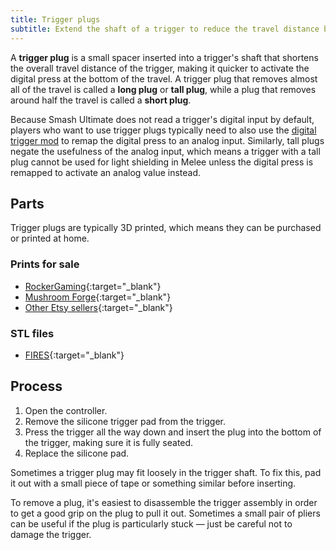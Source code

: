 ```yaml
---
title: Trigger plugs
subtitle: Extend the shaft of a trigger to reduce the travel distance before actuating the digital press.
---
```


A **trigger plug** is a small spacer inserted into a trigger's shaft that shortens the overall travel distance of the trigger, making it quicker to activate the digital press at the bottom of the travel. A trigger plug that removes almost all of the travel is called a **long plug** or **tall plug**, while a plug that removes around half the travel is called a **short plug**.

Because Smash Ultimate does not read a trigger's digital input by default, players who want to use trigger plugs typically need to also use the [digital trigger mod](/compendium/triggers/mods/digital) to remap the digital press to an analog input. Similarly, tall plugs negate the usefulness of the analog input, which means a trigger with a tall plug cannot be used for light shielding in Melee unless the digital press is remapped to activate an analog value instead.

## Parts

Trigger plugs are typically 3D printed, which means they can be purchased or printed at home.

### Prints for sale

- [RockerGaming](https://www.etsy.com/listing/1175652981){:target="\_blank"}
- [Mushroom Forge](https://www.etsy.com/listing/1567566039){:target="\_blank"}
- [Other Etsy sellers](https://www.etsy.com/search?q=gamecube+trigger+plug){:target="\_blank"}

### STL files

- [FIRES](https://github.com/FIRESCustom/GCC_Trigger_Plugs){:target="\_blank"}

## Process

1. Open the controller.
2. Remove the silicone trigger pad from the trigger.
3. Press the trigger all the way down and insert the plug into the bottom of the trigger, making sure it is fully seated.
4. Replace the silicone pad.

Sometimes a trigger plug may fit loosely in the trigger shaft. To fix this, pad it out with a small piece of tape or something similar before inserting.

To remove a plug, it's easiest to disassemble the trigger assembly in order to get a good grip on the plug to pull it out. Sometimes a small pair of pliers can be useful if the plug is particularly stuck — just be careful not to damage the trigger.

